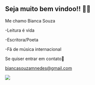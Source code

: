 ## Seja muito bem vindoo!! 🖤💜

Me chamo Bianca Souza

-Leitura é vida

-Escritora/Poeta

-Fã de música internacional

Se quiser entrar em contato💌

biancasouzamnedes@gmail.com

![](https://media1.tenor.com/m/zl36od50shYAAAAC/friends-friendstv.gif)





